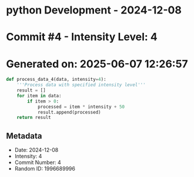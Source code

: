 ﻿# python Development - 2024-12-08
# Commit #4 - Intensity Level: 4
# Generated on: 2025-06-07 12:26:57
```python
def process_data_4(data, intensity=4):
    '''Process data with specified intensity level'''
    result = []
    for item in data:
        if item > 0:
            processed = item * intensity + 50
            result.append(processed)
    return result
```
## Metadata
- Date: 2024-12-08
- Intensity: 4
- Commit Number: 4
- Random ID: 1996689996
